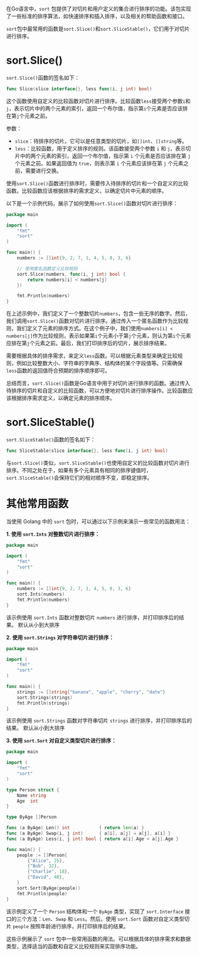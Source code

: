 在Go语言中，`sort` 包提供了对切片和用户定义的集合进行排序的功能。该包实现了一些标准的排序算法，如快速排序和插入排序，以及相关的帮助函数和接口。

`sort`包中最常用的函数是`sort.Slice()`和`sort.SliceStable()`，它们用于对切片进行排序。

# sort.Slice()

`sort.Slice()`函数的签名如下：
```go
func Slice(slice interface{}, less func(i, j int) bool)
```
这个函数使用自定义的比较函数对切片进行排序。比较函数`less`接受两个参数`i`和`j`，表示切片中的两个元素的索引，返回一个布尔值，指示第`i`个元素是否应该排在第`j`个元素之前。

参数：
- `slice`：待排序的切片。它可以是任意类型的切片，如`[]int`、`[]string`等。
- `less`：比较函数，用于定义排序的规则。该函数接受两个参数 `i` 和 `j`，表示切片中的两个元素的索引，返回一个布尔值，指示第 `i` 个元素是否应该排在第 `j` 个元素之前。如果返回值为 `true`，则表示第 `i` 个元素应该排在第 `j` 个元素之前，需要进行交换。

使用`sort.Slice()`函数进行排序时，需要传入待排序的切片和一个自定义的比较函数。比较函数应该根据排序的需求定义，以确定切片中元素的顺序。

以下是一个示例代码，展示了如何使用`sort.Slice()`函数对切片进行排序：

```go
package main

import (
	"fmt"
	"sort"
)

func main() {
	numbers := []int{9, 2, 7, 1, 4, 5, 8, 3, 6}

	// 使用匿名函数定义比较规则
	sort.Slice(numbers, func(i, j int) bool {
		return numbers[i] < numbers[j]
	})

	fmt.Println(numbers)
}
```

在上述示例中，我们定义了一个整数切片`numbers`，包含一些无序的数字。然后，我们调用`sort.Slice()`函数对切片进行排序。通过传入一个匿名函数作为比较规则，我们定义了元素的排序方式。在这个例子中，我们使用`numbers[i] < numbers[j]`作为比较规则，表示如果第`i`个元素小于第`j`个元素，则认为第`i`个元素应排在第`j`个元素之前。最后，我们打印排序后的切片，展示排序结果。

需要根据具体的排序需求，来定义`less`函数。可以根据元素类型来确定比较规则，例如比较整数大小、字符串的字典序、结构体的某个字段值等。只需确保`less`函数的返回值符合预期的排序顺序即可。

总结而言，`sort.Slice()`函数是Go语言中用于对切片进行排序的函数。通过传入待排序的切片和自定义的比较函数，可以方便地对切片进行排序操作。比较函数应该根据排序需求定义，以确定元素的排序顺序。

# sort.SliceStable()

`sort.SliceStable()`函数的签名如下：
```go
func SliceStable(slice interface{}, less func(i, j int) bool)
```
与`sort.Slice()`类似，`sort.SliceStable()`也使用自定义的比较函数对切片进行排序。不同之处在于，如果有多个元素具有相同的排序键值时，`sort.SliceStable()`会保持它们的相对顺序不变，即稳定排序。


# 其他常用函数
当使用 Golang 中的 `sort` 包时，可以通过以下示例来演示一些常见的函数用法：

**1. 使用 `sort.Ints` 对整数切片进行排序：**

```go
package main

import (
	"fmt"
	"sort"
)

func main() {
	numbers := []int{9, 2, 7, 1, 4, 5, 8, 3, 6}
	sort.Ints(numbers)
	fmt.Println(numbers)
}
```

该示例使用 `sort.Ints` 函数对整数切片 `numbers` 进行排序，并打印排序后的结果。
默认从小到大排序

**2. 使用 `sort.Strings` 对字符串切片进行排序：**

```go
package main

import (
	"fmt"
	"sort"
)

func main() {
	strings := []string{"banana", "apple", "cherry", "date"}
	sort.Strings(strings)
	fmt.Println(strings)
}
```

该示例使用 `sort.Strings` 函数对字符串切片 `strings` 进行排序，并打印排序后的结果。
默认从小到大排序

**3. 使用 `sort.Sort` 对自定义类型切片进行排序：**

```go
package main

import (
	"fmt"
	"sort"
)

type Person struct {
	Name string
	Age  int
}

type ByAge []Person

func (a ByAge) Len() int           { return len(a) }
func (a ByAge) Swap(i, j int)      { a[i], a[j] = a[j], a[i] }
func (a ByAge) Less(i, j int) bool { return a[i].Age < a[j].Age }

func main() {
	people := []Person{
		{"Alice", 25},
		{"Bob", 32},
		{"Charlie", 18},
		{"David", 40},
	}
	sort.Sort(ByAge(people))
	fmt.Println(people)
}
```

该示例定义了一个 `Person` 结构体和一个 `ByAge` 类型，实现了 `sort.Interface` 接口的三个方法：`Len`、`Swap` 和 `Less`。然后，使用 `sort.Sort` 函数对自定义类型切片 `people` 按照年龄进行排序，并打印排序后的结果。

这些示例展示了 `sort` 包中一些常用函数的用法。可以根据具体的排序需求和数据类型，选择适当的函数和自定义比较规则来实现排序功能。
